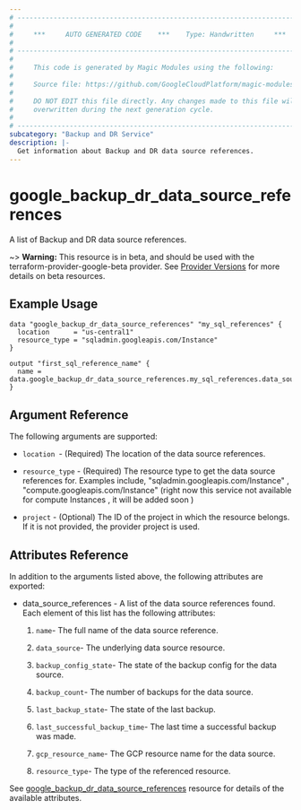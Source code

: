 ```yaml
---
# ----------------------------------------------------------------------------
#
#     ***     AUTO GENERATED CODE    ***    Type: Handwritten     ***
#
# ----------------------------------------------------------------------------
#
#     This code is generated by Magic Modules using the following:
#
#     Source file: https://github.com/GoogleCloudPlatform/magic-modules/tree/main/mmv1/third_party/terraform/website/docs/d/backup_dr_data_source_references.html.markdown
#
#     DO NOT EDIT this file directly. Any changes made to this file will be
#     overwritten during the next generation cycle.
#
# ----------------------------------------------------------------------------
subcategory: "Backup and DR Service"
description: |-
  Get information about Backup and DR data source references.
---
```


# google_backup_dr_data_source_references

A list of Backup and DR data source references.

~> **Warning:** This resource is in beta, and should be used with the terraform-provider-google-beta provider.
See [Provider Versions](https://terraform.io/docs/providers/google/guides/provider_versions.html) for more details on beta resources.

## Example Usage

```hcl
data "google_backup_dr_data_source_references" "my_sql_references" {
  location      = "us-central1"
  resource_type = "sqladmin.googleapis.com/Instance"
}

output "first_sql_reference_name" {
  name = data.google_backup_dr_data_source_references.my_sql_references.data_source_references[0].name
}
```

## Argument Reference

The following arguments are supported:

*   `location `- (Required) The location of the data source references.
    
*   `resource_type` - (Required) The resource type to get the data source references for. Examples include, "sqladmin.googleapis.com/Instance" , "compute.googleapis.com/Instance" (right now this service not available for compute Instances , it will be added soon )
    
*   `project` - (Optional) The ID of the project in which the resource belongs. If it is not provided, the provider project is used.
    

## Attributes Reference

In addition to the arguments listed above, the following attributes are exported:

*  data\_source\_references - A list of the data source references found. Each element of this list has the following attributes:
    
    1.   `name`- The full name of the data source reference.
        
    2.   `data_source`- The underlying data source resource.
        
    3.   `backup_config_state`- The state of the backup config for the data source.
        
    4.   `backup_count`- The number of backups for the data source.
        
    5.   `last_backup_state`- The state of the last backup.
        
    6.   `last_successful_backup_time`- The last time a successful backup was made.
        
    7.  `gcp_resource_name`- The GCP resource name for the data source.
        
    8.   `resource_type`- The type of the referenced resource.

See [google_backup_dr_data_source_references](https://registry.terraform.io/providers/hashicorp/google/latest/docs/resources/backup_dr_data_source_references) resource for details of the available attributes.
